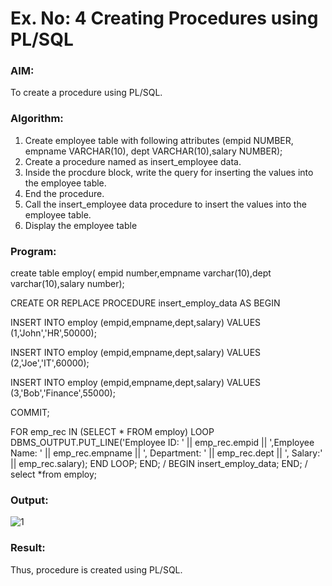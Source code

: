 # Ex. No: 4 Creating Procedures using PL/SQL

### AIM: 
To create a procedure using PL/SQL.

### Algorithm:
1. Create employee table with following attributes (empid NUMBER, empname VARCHAR(10), dept VARCHAR(10),salary NUMBER);
2. Create a procedure named as insert_employee data.
3. Inside the procdure block, write the query for inserting the values into the employee table.
4. End the procedure.
5. Call the insert_employee data procedure to insert the values into the employee table.
6. Display the employee table

### Program:
create table employ( empid number,empname varchar(10),dept varchar(10),salary number);

CREATE OR REPLACE PROCEDURE insert_employ_data AS
BEGIN

INSERT INTO employ (empid,empname,dept,salary)
VALUES (1,'John','HR',50000);

INSERT INTO employ (empid,empname,dept,salary)
VALUES (2,'Joe','IT',60000);

INSERT INTO employ (empid,empname,dept,salary)
VALUES (3,'Bob','Finance',55000);

COMMIT;

FOR emp_rec IN (SELECT * FROM employ) LOOP
DBMS_OUTPUT.PUT_LINE('Employee ID: ' || emp_rec.empid || ',Employee Name: ' || emp_rec.empname || ', Department: ' || emp_rec.dept || ', Salary:' || emp_rec.salary);
END LOOP;
END;
/
BEGIN
    insert_employ_data;
    END;
    /
select *from employ;
### Output:
![1](https://github.com/Mothesh-M127/Ex-No-4-Creating-Procedures-using-PL-SQL/assets/94170892/a37bd5db-fe19-4a3a-abdd-b8106effd3ad)

### Result:
Thus, procedure is created using PL/SQL.
